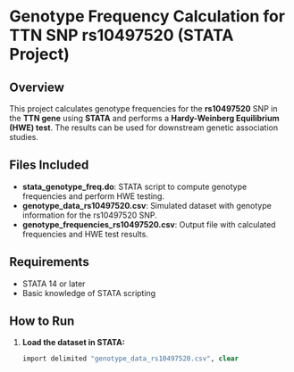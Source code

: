 # Genotype Frequency Calculation for TTN SNP rs10497520 (STATA Project)

## Overview
This project calculates genotype frequencies for the **rs10497520** SNP in the **TTN gene** using **STATA** and performs a **Hardy-Weinberg Equilibrium (HWE) test**. The results can be used for downstream genetic association studies.

## Files Included
- **stata_genotype_freq.do**: STATA script to compute genotype frequencies and perform HWE testing.
- **genotype_data_rs10497520.csv**: Simulated dataset with genotype information for the rs10497520 SNP.
- **genotype_frequencies_rs10497520.csv**: Output file with calculated frequencies and HWE test results.

## Requirements
- STATA 14 or later
- Basic knowledge of STATA scripting

## How to Run
1. **Load the dataset in STATA:**
   ```stata
   import delimited "genotype_data_rs10497520.csv", clear
